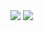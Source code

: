 <img src="https://capsule-render.vercel.app/api?type=waving&color=auto&height=300&section=header&text=capsule%20render&fontSize=90"/>
<img src="https://img.shields.io/badge/Javascript-#F7DF1E?style=for-the-badge&logo=JavaScript&logoColor=black">
<!--
**sodra6/sodra6** is a ✨ _special_ ✨ repository because its `README.md` (this file) appears on your GitHub profile.

Here are some ideas to get you started:

- 🔭 I’m currently working on ...
- 🌱 I’m currently learning ...
- 👯 I’m looking to collaborate on ...
- 🤔 I’m looking for help with ...
- 💬 Ask me about ...
- 📫 How to reach me: ...
- 😄 Pronouns: ...
- ⚡ Fun fact: ...
-->
